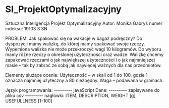 # SI_ProjektOptymalizacyjny
Sztuczna Inteligencja Projekt Optymalizacyjny
Autor: Monika Gabryś
numer indeksu: 19103
3 SN

PROBLEM:
Jak spakować się na wakacje w bagaż podręczny?
Do dyspozycji mamy walizkę, do której mamy spakować swoje rzeczy. Wypełniona walizka nie może przekroczyć wagi 10 kilogramów.
Do wyboru mamy różne rzeczy o określonej użyteczności oraz wadze. Walizkę chcemy zapakować rzeczami o jak największej użyteczności i o jak najmniejszej masie – tak by zabrać ze sobą jak najwięcej ważnych dla nas przedmiotów.

Elementy służące ocenie:
Użyteczność – w skali od 1 do 100, gdzie 1 oznacza najmniej użyteczny a 80 niezbędny.
Waga – podawana w gramach.

Język programowania: 
--------- javaScript
Dane:
--------- zapisywane do pliku csv
--------- nagłówki: ITEM, DESCRIPTION, WEIGHT [g], USEFULLNESS [1-100]


